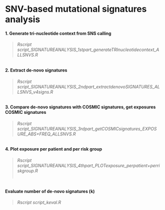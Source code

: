 # SNV-based mutational signatures analysis

#### 1. Generate tri-nucleotide context from SNS calling
> ###### Rscript script_SIGNATUREANALYSIS_1stpart_generateTRInucleotidecontext_ALLSNVS.R
#### 2. Extract de-novo signatures
> ###### Rscript script_SIGNATUREANALYSIS_2ndpart_extractdenovoSIGNATURES_ALLSNVS_v4signs.R
#### 3. Compare de-novo signatures with COSMIC signatures, get exposures COSMIC signatures
> ###### Rscript script_SIGNATUREANALYSIS_3rdpart_getCOSMICsignatures_EXPOSURE_ABS+FREQ_ALLSNVS.R
#### 4. Plot exposure per patient and per risk group
> ###### Rscript script_SIGNATUREANALYSIS_4thpart_PLOTexposure_perpatient+perriskgroup.R<br/><br/>
#### Evaluate number of de-novo signatures (k)
> ###### Rscript script_keval.R
